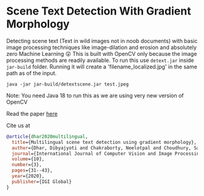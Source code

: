 # Scene Text Detection With Gradient Morphology

Detecting scene text (Text in wild images not in noob documents) with basic image processing techniques like image-dilation and erosion and absolutely zero Machine Learning 😲 
This is built with OpenCV only because the image processing methods are readily available. To run this use `detext.jar` inside `jar-build` folder. Running it will create a 'filename_localized.jpg' in the same path as of the input.

```shell
java -jar jar-build/detextscene.jar test.jpeg
```

Note: You need Java 18 to run this as we are using very new version of OpenCV

Read the paper [here](https://www.igi-global.com/article/multilingual-scene-text-detection-using-gradient-morphology/258252)

Cite us at
```bibtex
@article{dhar2020multilingual,
  title={Multilingual scene text detection using gradient morphology},
  author={Dhar, Dibyajyoti and Chakraborty, Neelotpal and Choudhury, Sayan and Paul, Ashis and Mollah, Ayatullah Faruk and Basu, Subhadip and Sarkar, Ram},
  journal={International Journal of Computer Vision and Image Processing (IJCVIP)},
  volume={10},
  number={3},
  pages={31--43},
  year={2020},
  publisher={IGI Global}
}
```
